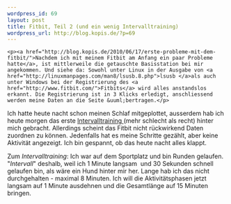 ```yaml
--- 
wordpress_id: 69
layout: post
title: Fitbit, Teil 2 (und ein wenig Intervalltraining)
wordpress_url: http://blog.kopis.de/?p=69
---
```


    <p><a href="http://blog.kopis.de/2010/06/17/erste-probleme-mit-dem-fitbit/">Nachdem ich mit meinem Fitbit am Anfang ein paar Probleme hatte</a>, ist mittlerweile die getauschte Basisstation bei mir angekommen. Und siehe da: Sowohl unter Linux in der Ausgabe von <a href="http://linuxmanpages.com/man8/lsusb.8.php">lsusb </a>als auch unter Windows bei der Registrierung des <a href="http://www.fitbit.com/">Fitbits</a> wird alles anstandslos erkannt. Die Registrierung ist in 3 Klicks erledigt, anschliessend werden meine Daten an die Seite &uuml;bertragen.</p>
<p>Ich hatte heute nacht schon meinen Schlaf mitgeplottet, ausserdem hab ich heute morgen das erste <a href="http://de.wikipedia.org/wiki/Intervalltraining">Intervalltraining </a>(mehr schlecht als recht) hinter mich gebracht. Allerdings scheint das Fitbit nicht r&uuml;ckwirkend Daten zuordnen zu k&ouml;nnen. Jedenfalls hat es meine Schritte gez&auml;hlt, aber keine Aktivit&auml;t angezeigt. Ich bin gespannt, ob das heute nacht alles klappt.</p>
<p>Zum <em>Intervalltraining</em>: Ich war auf dem Sportplatz und bin Runden gelaufen. "<em>Intervall</em>" deshalb, weil ich 1 Minute langsam &nbsp;und 30 Sekunden schnell gelaufen bin, als w&auml;re ein Hund hinter mir her. Lange hab ich das nicht durchgehalten - maximal 8 Minuten. Ich will die Aktivit&auml;tsphasen jetzt langsam auf 1 Minute ausdehnen und die Gesamtl&auml;nge auf 15 Minuten bringen.</p>
  
